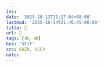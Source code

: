 ```yaml
---
ivs:
date: '2025-10-13T11:27:04+08:00'
lastmod: '2025-10-14T21:46:45-08:00'
title: 󰕖
url: 󰕖
tags: [弟, 弟]
hex: '5F1F'
src: GHZR, DCCV
note:
---
```

